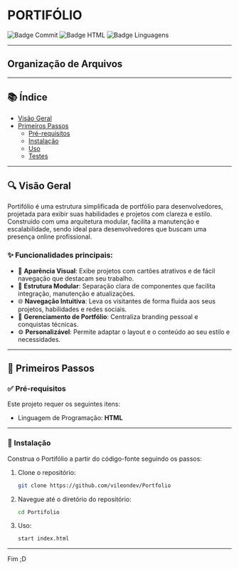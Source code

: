# PORTIFÓLIO

![Badge Commit](https://img.shields.io/badge/último%20commit-hoje-blue)
![Badge HTML](https://img.shields.io/badge/html-68%25-blue)
![Badge Linguagens](https://img.shields.io/badge/linguagens-3-informational)

---
## Organização de Arquivos

---

## 📚 Índice

- [Visão Geral](#visão-geral)
- [Primeiros Passos](#primeiros-passos)
  - [Pré-requisitos](#pré-requisitos)
  - [Instalação](#instalação)
  - [Uso](#uso)
  - [Testes](#testes)

---

## 🔍 Visão Geral

Portifólio é uma estrutura simplificada de portfólio para desenvolvedores, projetada para exibir suas habilidades e projetos com clareza e estilo. Construído com uma arquitetura modular, facilita a manutenção e escalabilidade, sendo ideal para desenvolvedores que buscam uma presença online profissional.

### ✨ Funcionalidades principais:

- 🎨 **Aparência Visual**: Exibe projetos com cartões atrativos e de fácil navegação que destacam seu trabalho.
- 🧩 **Estrutura Modular**: Separação clara de componentes que facilita integração, manutenção e atualizações.
- 🌐 **Navegação Intuitiva**: Leva os visitantes de forma fluida aos seus projetos, habilidades e redes sociais.
- 💼 **Gerenciamento de Portfólio**: Centraliza branding pessoal e conquistas técnicas.
- ⚙️ **Personalizável**: Permite adaptar o layout e o conteúdo ao seu estilo e necessidades.

---

## 🚀 Primeiros Passos

### ✅ Pré-requisitos

Este projeto requer os seguintes itens:

- Linguagem de Programação: **HTML**

---

### 🔧 Instalação

Construa o Portifólio a partir do código-fonte seguindo os passos:

1. Clone o repositório:

   ```bash
   git clone https://github.com/vileondev/Portfolio

2. Navegue até o diretório do repositório:

   ```bash
   cd Portifolio

3. Uso:

   ```bash
   start index.html

---


Fim ;D